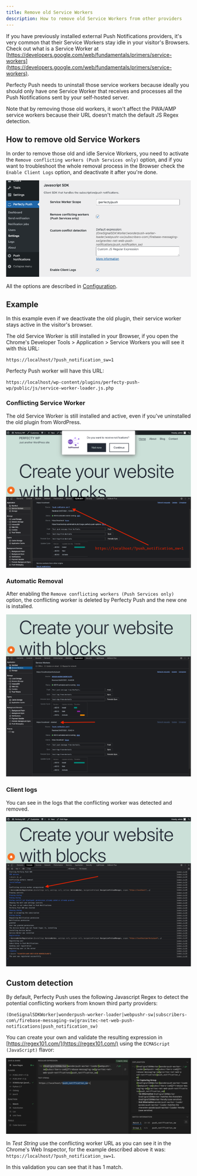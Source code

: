 ```yaml
---
title: Remove old Service Workers
description: How to remove old Service Workers from other providers
---
```


If you have previously installed external
Push Notifications providers, it's very common that their Service Workers stay idle in your visitor's Browsers.
Check out what is a Service Worker at [https://developers.google.com/web/fundamentals/primers/service-workers](https://developers.google.com/web/fundamentals/primers/service-workers).

Perfecty Push needs to uninstall those service workers because ideally you should only have one Service Worker that
receives and processes all the Push Notifications sent by your self-hosted server.

Note that by removing those old workers, it won't affect the PWA/AMP service workers because their URL doesn't match the default JS Regex detection.

## How to remove old Service Workers

In order to remove those old and idle Service Workers, you need to activate the `Remove conflicting workers (Push Services only)`
option, and if you want to troubleshoot the whole removal process in the Browser check the `Enable Client Logs` option, and
deactivate it after you're done.

![images/settings-js-sdk.png](images/settings-js-sdk.png)

All the options are described in [Configuration](./configuration/).


## Example

In this example even if we deactivate the old plugin, their service worker stays active in the visitor's browser.

The old Service Worker is still installed in your Browser, if you open the Chrome's Developer Tools > Application > Service Workers you will see it with this URL:

```
https://localhost/?push_notification_sw=1
```

Perfecty Push worker will have this URL:

```
https://localhost/wp-content/plugins/perfecty-push-wp/public/js/service-worker-loader.js.php
```

### Conflicting Service Worker

The old Service Worker is still installed and active, even if you've uninstalled the old plugin from WordPress.

![images/sw-conflict-before.png](images/sw-conflict-before.png)

### Automatic Removal

After enabling the `Remove conflicting workers (Push Services only)` option, the conflicting worker is deleted by
Perfecty Push and the new one is installed.

![images/sw-conflict-removal.png](images/sw-conflict-removal.png)

### Client logs

You can see in the logs that the conflicting worker was detected and removed.

![images/sw-conflict-client-logs.png](images/sw-conflict-client-logs.png)

## Custom detection

By default, Perfecty Push uses the following Javascript Regex to detect the potential conflicting workers from known third party providers:

```
(OneSignalSDKWorker|wonderpush-worker-loader|webpushr-sw|subscribers-com\/firebase-messaging-sw|gravitec-net-web-push-notifications|push_notification_sw)
```

You can create your own and validate the resulting expression in [https://regex101.com/](https://regex101.com/) using the `ECMAScript (JavaScript)` flavor:

![images/regex-101-conflict-sw.png](images/sw-conflict-regex-101.png)

In _Test String_ use the conflicting worker URL as you can see it in the Chrome's Web Inspector, for the example described above it was: `https://localhost/?push_notification_sw=1`.

In this validation you can see that it has 1 match.
